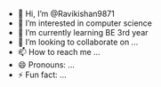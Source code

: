 - 👋 Hi, I’m @Ravikishan9871
- 👀 I’m interested in computer science 
- 🌱 I’m currently learning BE 3rd year
- 💞️ I’m looking to collaborate on ...
- 📫 How to reach me ...
- 😄 Pronouns: ...
- ⚡ Fun fact: ...

<!---
Ravikishan9871/Ravikishan9871 is a ✨ special ✨ repository because its `README.md` (this file) appears on your GitHub profile.
You can click the Preview link to take a look at your changes.
--->
